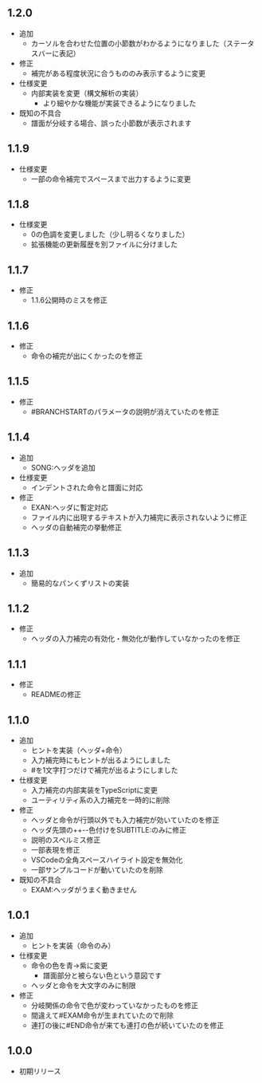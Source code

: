 ## 1.2.0

- 追加
  - カーソルを合わせた位置の小節数がわかるようになりました（ステータスバーに表記）
- 修正
  - 補完がある程度状況に合うもののみ表示するように変更
- 仕様変更
  - 内部実装を変更（構文解析の実装）
    - より細やかな機能が実装できるようになりました
- 既知の不具合
  - 譜面が分岐する場合、誤った小節数が表示されます

## 1.1.9

- 仕様変更
  - 一部の命令補完でスペースまで出力するように変更

## 1.1.8

- 仕様変更
  - 0の色調を変更しました（少し明るくなりました）
  - 拡張機能の更新履歴を別ファイルに分けました

## 1.1.7

- 修正
  - 1.1.6公開時のミスを修正

## 1.1.6

- 修正
  - 命令の補完が出にくかったのを修正

## 1.1.5

- 修正
  - #BRANCHSTARTのパラメータの説明が消えていたのを修正

## 1.1.4

- 追加
  - SONG:ヘッダを追加
- 仕様変更
  - インデントされた命令と譜面に対応
- 修正
  - EXAN:ヘッダに暫定対応
  - ファイル内に出現するテキストが入力補完に表示されないように修正
  - ヘッダの自動補完の挙動修正

## 1.1.3

- 追加
  - 簡易的なパンくずリストの実装

## 1.1.2

- 修正
  - ヘッダの入力補完の有効化・無効化が動作していなかったのを修正

## 1.1.1

- 修正
  - READMEの修正

## 1.1.0

- 追加
  - ヒントを実装（ヘッダ+命令）
  - 入力補完時にもヒントが出るようにしました
  - #を1文字打つだけで補完が出るようにしました
- 仕様変更
  - 入力補完の内部実装をTypeScriptに変更
  - ユーティリティ系の入力補完を一時的に削除
- 修正
  - ヘッダと命令が行頭以外でも入力補完が効いていたのを修正
  - ヘッダ先頭の++--色付けをSUBTITLE:のみに修正
  - 説明のスペルミス修正
  - 一部表現を修正
  - VSCodeの全角スペースハイライト設定を無効化
  - 一部サンプルコードが動いていたのを削除
- 既知の不具合
  - EXAM:ヘッダがうまく動きません

## 1.0.1

- 追加
  - ヒントを実装（命令のみ）
- 仕様変更
  - 命令の色を青→紫に変更
    - 譜面部分と被らない色という意図です
  - ヘッダと命令を大文字のみに制限
- 修正
  - 分岐関係の命令で色が変わっていなかったものを修正
  - 間違えて#EXAM命令が生まれていたので削除
  - 連打の後に#END命令が来ても連打の色が続いていたのを修正

## 1.0.0

- 初期リリース